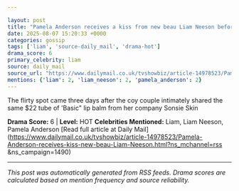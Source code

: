 ```yaml
---

layout: post
title: "Pamela Anderson receives a kiss from new beau Liam Neeson before he feeds her popcorn as romance heats up"
date: 2025-08-07 15:20:33 +0000
categories: gossip
tags: ['liam', 'source-daily_mail', 'drama-hot']
drama_score: 6
primary_celebrity: liam
source: daily_mail
source_url: "https://www.dailymail.co.uk/tvshowbiz/article-14978523/Pamela-Anderson-receives-kiss-new-beau-Liam-Neeson.html?ns_mchannel=rss&1490&campaign=1490"
mentions: {'liam': 2, 'liam_neeson': 2, 'pamela_anderson': 2}
---
```


The flirty spot came three days after the coy couple intimately shared the same $22 tube of 'Basic" lip balm from her company Sonsie Skin

**Drama Score:** 6 | **Level:** HOT **Celebrities Mentioned:** Liam, Liam Neeson, Pamela Anderson [Read full article at Daily Mail](https://www.dailymail.co.uk/tvshowbiz/article-14978523/Pamela-Anderson-receives-kiss-new-beau-Liam-Neeson.html?ns_mchannel=rss &ns_campaign=1490)

---

*This post was automatically generated from RSS feeds. Drama scores are calculated based on mention frequency and source reliability.*
